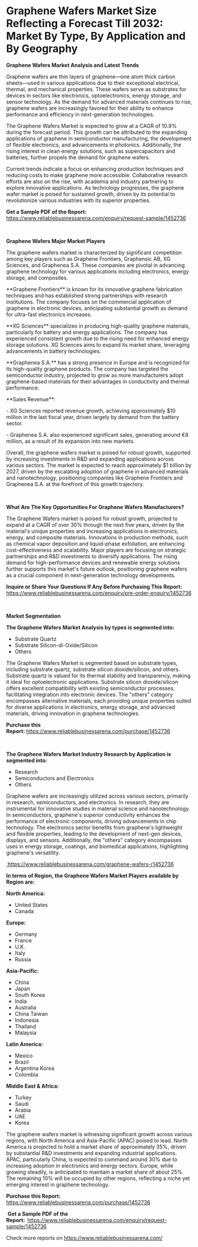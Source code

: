 <p><h1>Graphene Wafers Market Size Reflecting a Forecast Till 2032: Market By Type, By Application and By Geography</h1></p><p><strong>Graphene Wafers Market Analysis and Latest Trends</strong></p>
<p><p>Graphene wafers are thin layers of graphene—one atom thick carbon sheets—used in various applications due to their exceptional electrical, thermal, and mechanical properties. These wafers serve as substrates for devices in sectors like electronics, optoelectronics, energy storage, and sensor technology. As the demand for advanced materials continues to rise, graphene wafers are increasingly favored for their ability to enhance performance and efficiency in next-generation technologies.</p><p>The Graphene Wafers Market is expected to grow at a CAGR of 10.9% during the forecast period. This growth can be attributed to the expanding applications of graphene in semiconductor manufacturing, the development of flexible electronics, and advancements in photonics. Additionally, the rising interest in clean energy solutions, such as supercapacitors and batteries, further propels the demand for graphene wafers. </p><p>Current trends indicate a focus on enhancing production techniques and reducing costs to make graphene more accessible. Collaborative research efforts are also on the rise, with academia and industry partnering to explore innovative applications. As technology progresses, the graphene wafer market is poised for sustained growth, driven by its potential to revolutionize various industries with its superior properties.</p></p>
<p><strong>Get a Sample PDF of the Report:&nbsp;</strong> <a href="https://www.reliablebusinessarena.com/enquiry/request-sample/1452736?utm_campaign=2939&utm_medium=2&utm_source=Github&utm_content=ia&utm_term=06042025&utm_id=graphene-wafers">https://www.reliablebusinessarena.com/enquiry/request-sample/1452736</a></p>
<p>&nbsp;</p>
<p><strong>Graphene Wafers Major Market Players</strong></p>
<p><p>The graphene wafers market is characterized by significant competition among key players such as Graphene Frontiers, Graphensic AB, XG Sciences, and Graphenea S.A. These companies are pivotal in advancing graphene technology for various applications including electronics, energy storage, and composites.</p><p>**Graphene Frontiers** is known for its innovative graphene fabrication techniques and has established strong partnerships with research institutions. The company focuses on the commercial application of graphene in electronic devices, anticipating substantial growth as demand for ultra-fast electronics increases.</p><p>**XG Sciences** specializes in producing high-quality graphene materials, particularly for battery and energy applications. The company has experienced consistent growth due to the rising need for enhanced energy storage solutions. XG Sciences aims to expand its market share, leveraging advancements in battery technologies.</p><p>**Graphenea S.A.** has a strong presence in Europe and is recognized for its high-quality graphene products. The company has targeted the semiconductor industry, projected to grow as more manufacturers adopt graphene-based materials for their advantages in conductivity and thermal performance.</p><p>**Sales Revenue**: </p><p>- XG Sciences reported revenue growth, achieving approximately $10 million in the last fiscal year, driven largely by demand from the battery sector.</p><p>- Graphenea S.A. also experienced significant sales, generating around €8 million, as a result of its expansion into new markets.</p><p>Overall, the graphene wafers market is poised for robust growth, supported by increasing investments in R&D and expanding applications across various sectors. The market is expected to reach approximately $1 billion by 2027, driven by the escalating adoption of graphene in advanced materials and nanotechnology, positioning companies like Graphene Frontiers and Graphenea S.A. at the forefront of this growth trajectory.</p></p>
<p>&nbsp;</p>
<p><strong>What Are The Key Opportunities For Graphene Wafers Manufacturers?</strong></p>
<p><p>The Graphene Wafers market is poised for robust growth, projected to expand at a CAGR of over 30% through the next five years, driven by the material's unique properties and increasing applications in electronics, energy, and composite materials. Innovations in production methods, such as chemical vapor deposition and liquid-phase exfoliation, are enhancing cost-effectiveness and scalability. Major players are focusing on strategic partnerships and R&D investments to diversify applications. The rising demand for high-performance devices and renewable energy solutions further supports this market's future outlook, positioning graphene wafers as a crucial component in next-generation technology developments.</p></p>
<p><strong>Inquire or Share Your Questions If Any Before Purchasing This Report:</strong> <a href="https://www.reliablebusinessarena.com/enquiry/pre-order-enquiry/1452736?utm_campaign=2939&utm_medium=2&utm_source=Github&utm_content=ia&utm_term=06042025&utm_id=graphene-wafers">https://www.reliablebusinessarena.com/enquiry/pre-order-enquiry/1452736</a></p>
<p>&nbsp;</p>
<p><strong>Market Segmentation</strong></p>
<p><strong>The Graphene Wafers Market Analysis by types is segmented into:</strong></p>
<p><ul><li>Substrate Quartz</li><li>Substrate Silicon-di-Oxide/Silicon</li><li>Others</li></ul></p>
<p><p>The Graphene Wafers Market is segmented based on substrate types, including substrate quartz, substrate silicon dioxide/silicon, and others. Substrate quartz is valued for its thermal stability and transparency, making it ideal for optoelectronic applications. Substrate silicon dioxide/silicon offers excellent compatibility with existing semiconductor processes, facilitating integration into electronic devices. The "others" category encompasses alternative materials, each providing unique properties suited for diverse applications in electronics, energy storage, and advanced materials, driving innovation in graphene technologies.</p></p>
<p><strong>Purchase this Report:&nbsp;</strong><a href="https://www.reliablebusinessarena.com/purchase/1452736?utm_campaign=2939&utm_medium=2&utm_source=Github&utm_content=ia&utm_term=06042025&utm_id=graphene-wafers">https://www.reliablebusinessarena.com/purchase/1452736</a></p>
<p>&nbsp;</p>
<p><strong>The Graphene Wafers Market Industry Research by Application is segmented into:</strong></p>
<p><ul><li>Research</li><li>Semiconductors and Electronics</li><li>Others</li></ul></p>
<p><p>Graphene wafers are increasingly utilized across various sectors, primarily in research, semiconductors, and electronics. In research, they are instrumental for innovative studies in material science and nanotechnology. In semiconductors, graphene's superior conductivity enhances the performance of electronic components, driving advancements in chip technology. The electronics sector benefits from graphene's lightweight and flexible properties, leading to the development of next-gen devices, displays, and sensors. Additionally, the "others" category encompasses uses in energy storage, coatings, and biomedical applications, highlighting graphene's versatility.</p></p>
<p><a href="https://www.reliablebusinessarena.com/graphene-wafers-r1452736?utm_campaign=2939&utm_medium=2&utm_source=Github&utm_content=ia&utm_term=06042025&utm_id=graphene-wafers">&nbsp;https://www.reliablebusinessarena.com/graphene-wafers-r1452736</a></p>
<p><strong>In terms of Region, the Graphene Wafers Market Players available by Region are:</strong></p>
<p>
    <p> <strong> North America: </strong>
        <ul>
            <li>United States</li>
            <li>Canada</li>
        </ul>
        </p> 
    <p> <strong> Europe: </strong>
        <ul>
            <li>Germany</li>
            <li>France</li>
            <li>U.K.</li>
            <li>Italy</li>
            <li>Russia</li>
        </ul>
        </p> 
    <p> <strong> Asia-Pacific: </strong>
        <ul>
            <li>China</li>
            <li>Japan</li>
            <li>South Korea</li>
            <li>India</li>
            <li>Australia</li>
            <li>China Taiwan</li>
            <li>Indonesia</li>
            <li>Thailand</li>
            <li>Malaysia</li>
        </ul>
        </p> 
    <p> <strong> Latin America: </strong>
        <ul>
            <li>Mexico</li>
            <li>Brazil</li>
            <li>Argentina Korea</li>
            <li>Colombia</li>
        </ul>
        </p> 
    <p> <strong> Middle East & Africa: </strong>
        <ul>
            <li>Turkey</li>
            <li>Saudi</li>
            <li>Arabia</li>
            <li>UAE</li>
            <li>Korea</li>
        </ul>
    </p>
    </p>
<p><p>The graphene wafers market is witnessing significant growth across various regions, with North America and Asia-Pacific (APAC) poised to lead. North America is projected to hold a market share of approximately 35%, driven by substantial R&D investments and expanding industrial applications. APAC, particularly China, is expected to command around 30% due to increasing adoption in electronics and energy sectors. Europe, while growing steadily, is anticipated to maintain a market share of about 25%. The remaining 10% will be occupied by other regions, reflecting a niche yet emerging interest in graphene technology.</p></p>
<p><strong>Purchase this Report: </strong><a href="https://www.reliablebusinessarena.com/purchase/1452736?utm_campaign=2939&utm_medium=2&utm_source=Github&utm_content=ia&utm_term=06042025&utm_id=graphene-wafers">https://www.reliablebusinessarena.com/purchase/1452736</a></p>
<p>&nbsp;<strong>Get a Sample PDF of the Report:&nbsp;&nbsp;</strong><a href="https://www.reliablebusinessarena.com/enquiry/request-sample/1452736?utm_campaign=2939&utm_medium=2&utm_source=Github&utm_content=ia&utm_term=06042025&utm_id=graphene-wafers">https://www.reliablebusinessarena.com/enquiry/request-sample/1452736</a></p>
<p><strong></strong></p>
<p>Check more reports on <a href="https://www.reliablebusinessarena.com/?utm_campaign=2939&utm_medium=2&utm_source=Github&utm_content=ia&utm_term=06042025&utm_id=graphene-wafers">https://www.reliablebusinessarena.com/</a></p>